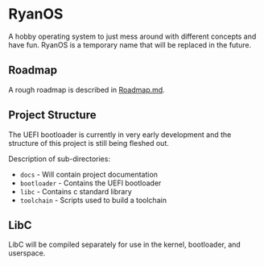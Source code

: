 # RyanOS
A hobby operating system to just mess around with different concepts and have fun.
RyanOS is a temporary name that will be replaced in the future.

## Roadmap

A rough roadmap is described in [Roadmap.md](Roadmap.md).

## Project Structure

The UEFI bootloader is currently in very early development and the structure of this project is still being fleshed out.

Description of sub-directories:

* `docs` - Will contain project documentation
* `bootloader` - Contains the UEFI bootloader
* `libc` - Contains c standard library
* `toolchain` - Scripts used to build a toolchain

## LibC

LibC will be compiled separately for use in the kernel, bootloader, and userspace.
